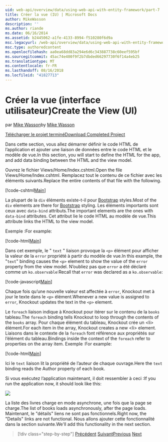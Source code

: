 ```yaml
---
uid: web-api/overview/data/using-web-api-with-entity-framework/part-7
title: Créer la vue (IU) | Microsoft Docs
author: MikeWasson
description: ''
ms.author: riande
ms.date: 06/16/2014
ms.assetid: b2445062-a1fe-4133-8994-f510280f6d9a
msc.legacyurl: /web-api/overview/data/using-web-api-with-entity-framework/part-7
msc.type: authoredcontent
ms.openlocfilehash: aa0ea68dd83a294e6d6c343887738c60eef595bf
ms.sourcegitcommit: 45ac74e400f9f2b7dbded66297730f6f14a4eb25
ms.translationtype: MT
ms.contentlocale: fr-FR
ms.lasthandoff: 08/16/2018
ms.locfileid: "41827713"
---
```

<a name="create-the-view-ui"></a><span data-ttu-id="15b4f-102">Créer la vue (interface utilisateur)</span><span class="sxs-lookup"><span data-stu-id="15b4f-102">Create the View (UI)</span></span>
====================
<span data-ttu-id="15b4f-103">par [Mike Wasson](https://github.com/MikeWasson)</span><span class="sxs-lookup"><span data-stu-id="15b4f-103">by [Mike Wasson](https://github.com/MikeWasson)</span></span>

[<span data-ttu-id="15b4f-104">Télécharger le projet terminé</span><span class="sxs-lookup"><span data-stu-id="15b4f-104">Download Completed Project</span></span>](https://github.com/MikeWasson/BookService)

<span data-ttu-id="15b4f-105">Dans cette section, vous allez démarrer définir le code HTML de l’application et ajouter une liaison de données entre le code HTML et le modèle de vue.</span><span class="sxs-lookup"><span data-stu-id="15b4f-105">In this section, you will start to define the HTML for the app, and add data binding between the HTML and the view model.</span></span>

<span data-ttu-id="15b4f-106">Ouvrez le fichier Views/Home/Index.cshtml.</span><span class="sxs-lookup"><span data-stu-id="15b4f-106">Open the file Views/Home/Index.cshtml.</span></span> <span data-ttu-id="15b4f-107">Remplacez tout le contenu de ce fichier avec les éléments suivants.</span><span class="sxs-lookup"><span data-stu-id="15b4f-107">Replace the entire contents of that file with the following.</span></span>

[!code-cshtml[Main](part-7/samples/sample1.cshtml)]

<span data-ttu-id="15b4f-108">La plupart de la `div` éléments existe-t-il pour [Bootstrap](http://getbootstrap.com/) styles.</span><span class="sxs-lookup"><span data-stu-id="15b4f-108">Most of the `div` elements are there for [Bootstrap](http://getbootstrap.com/) styling.</span></span> <span data-ttu-id="15b4f-109">Les éléments importants sont ceux avec `data-bind` attributs.</span><span class="sxs-lookup"><span data-stu-id="15b4f-109">The important elements are the ones with `data-bind` attributes.</span></span> <span data-ttu-id="15b4f-110">Cet attribut lie le code HTML au modèle de vue.</span><span class="sxs-lookup"><span data-stu-id="15b4f-110">This attribute links the HTML to the view model.</span></span>

<span data-ttu-id="15b4f-111">Exemple :</span><span class="sxs-lookup"><span data-stu-id="15b4f-111">For example:</span></span>

[!code-html[Main](part-7/samples/sample2.html)]

<span data-ttu-id="15b4f-112">Dans cet exemple, le &quot; `text` &quot; liaison provoque la `<p>` élément pour afficher la valeur de la `error` propriété à partir du modèle de vue.</span><span class="sxs-lookup"><span data-stu-id="15b4f-112">In this example, the &quot;`text`&quot; binding causes the `<p>` element to show the value of the `error` property from the view model.</span></span> <span data-ttu-id="15b4f-113">N’oubliez pas que `error` a été déclaré comme un `ko.observable`:</span><span class="sxs-lookup"><span data-stu-id="15b4f-113">Recall that `error` was declared as a `ko.observable`:</span></span>

[!code-javascript[Main](part-7/samples/sample3.js)]

<span data-ttu-id="15b4f-114">Chaque fois qu’une nouvelle valeur est affectée à `error`, Knockout met à jour le texte dans le `<p>` élément.</span><span class="sxs-lookup"><span data-stu-id="15b4f-114">Whenever a new value is assigned to `error`, Knockout updates the text in the `<p>` element.</span></span>

<span data-ttu-id="15b4f-115">Le `foreach` liaison indique à Knockout pour itérer sur le contenu de la `books` tableau.</span><span class="sxs-lookup"><span data-stu-id="15b4f-115">The `foreach` binding tells Knockout to loop through the contents of the `books` array.</span></span> <span data-ttu-id="15b4f-116">Pour chaque élément du tableau, Knockout crée un &lt;li&gt; élément.</span><span class="sxs-lookup"><span data-stu-id="15b4f-116">For each item in the array, Knockout creates a new &lt;li&gt; element.</span></span> <span data-ttu-id="15b4f-117">Liaisons dans le contexte de la `foreach` font référence aux propriétés sur l’élément du tableau.</span><span class="sxs-lookup"><span data-stu-id="15b4f-117">Bindings inside the context of the `foreach` refer to properties on the array item.</span></span> <span data-ttu-id="15b4f-118">Exemple :</span><span class="sxs-lookup"><span data-stu-id="15b4f-118">For example:</span></span>

[!code-html[Main](part-7/samples/sample4.html)]

<span data-ttu-id="15b4f-119">Ici le `text` liaison lit la propriété de l’auteur de chaque ouvrage.</span><span class="sxs-lookup"><span data-stu-id="15b4f-119">Here the `text` binding reads the Author property of each book.</span></span>

<span data-ttu-id="15b4f-120">Si vous exécutez l’application maintenant, il doit ressembler à ceci :</span><span class="sxs-lookup"><span data-stu-id="15b4f-120">If you run the application now, it should look like this:</span></span>

![](part-7/_static/image1.png)

<span data-ttu-id="15b4f-121">La liste des livres charge en mode asynchrone, une fois que la page se charge.</span><span class="sxs-lookup"><span data-stu-id="15b4f-121">The list of books loads asynchronously, after the page loads.</span></span> <span data-ttu-id="15b4f-122">Maintenant, le &quot;détails&quot; liens ne sont pas fonctionnels.</span><span class="sxs-lookup"><span data-stu-id="15b4f-122">Right now, the &quot;Details&quot; links are not functional.</span></span> <span data-ttu-id="15b4f-123">Nous allons ajouter cette fonctionnalité dans la section suivante.</span><span class="sxs-lookup"><span data-stu-id="15b4f-123">We'll add this functionality in the next section.</span></span>

> [!div class="step-by-step"]
> <span data-ttu-id="15b4f-124">[Précédent](part-6.md)
> [Suivant](part-8.md)</span><span class="sxs-lookup"><span data-stu-id="15b4f-124">[Previous](part-6.md)
[Next](part-8.md)</span></span>
